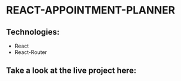 # REACT-APPOINTMENT-PLANNER

## Technologies:
  * React
  * React-Router

## Take a look at the live project here:
